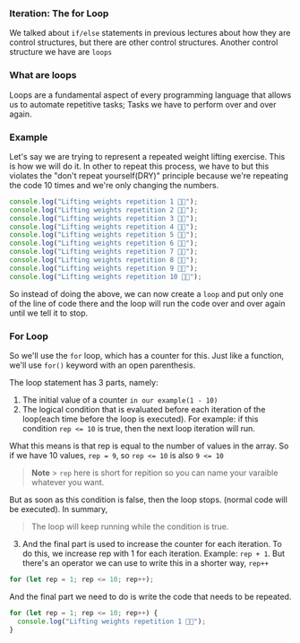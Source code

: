 ### Iteration: The for Loop

We talked about `if/else` statements in previous lectures about how they are control structures, but there are other control structures. Another control structure we have are `loops`

### What are loops

Loops are a fundamental aspect of every programming language that allows us to automate repetitive tasks; Tasks we have to perform over and over again.

### Example

Let's say we are trying to represent a repeated weight lifting exercise. This is how we will do it. In other to repeat this process, we have to but this violates the "don't repeat yourself(DRY)" principle because we're repeating the code 10 times and we're only changing the numbers.

```js
console.log("Lifting weights repetition 1 🏋🏽");
console.log("Lifting weights repetition 2 🏋🏽");
console.log("Lifting weights repetition 3 🏋🏽");
console.log("Lifting weights repetition 4 🏋🏽");
console.log("Lifting weights repetition 5 🏋🏽");
console.log("Lifting weights repetition 6 🏋🏽");
console.log("Lifting weights repetition 7 🏋🏽");
console.log("Lifting weights repetition 8 🏋🏽");
console.log("Lifting weights repetition 9 🏋🏽");
console.log("Lifting weights repetition 10 🏋🏽");
```

So instead of doing the above, we can now create a `loop` and put only one of the line of code there and the loop will run the code over and over again until we tell it to stop.

### For Loop

So we'll use the `for` loop, which has a counter for this. Just like a function, we'll use `for()` keyword with an open parenthesis.

The loop statement has 3 parts, namely:

1. The initial value of a counter `in our example(1 - 10)`
2. The logical condition that is evaluated before each iteration of the loop(each time before the loop is executed). For example: if this condition `rep <= 10` is true, then the next loop iteration will run.

What this means is that rep is equal to the number of values in the array. So if we have 10 values, `rep = 9`, so `rep <= 10` is also `9 <= 10`

> **Note** > `rep` here is short for repition so you can name your varaible whatever you want.

But as soon as this condition is false, then the loop stops. (normal code will be executed). In summary,

> The loop will keep running while the condition is true.

3. And the final part is used to increase the counter for each iteration. To do this, we increase rep with 1 for each iteration. Example: `rep + 1`. But there's an operator we can use to write this in a shorter way, `rep++`

```js
for (let rep = 1; rep <= 10; rep++);
```

And the final part we need to do is write the code that needs to be repeated.

```js
for (let rep = 1; rep <= 10; rep++) {
  console.log("Lifting weights repetition 1 🏋🏽");
}
```
